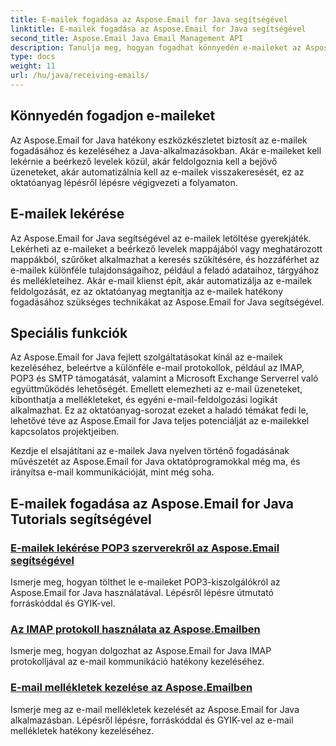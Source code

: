 ```yaml
---
title: E-mailek fogadása az Aspose.Email for Java segítségével
linktitle: E-mailek fogadása az Aspose.Email for Java segítségével
second_title: Aspose.Email Java Email Management API
description: Tanulja meg, hogyan fogadhat könnyedén e-maileket az Aspose.Email for Java Tutorials segítségével. Kezdje el profiként kezelni postaládáját!
type: docs
weight: 11
url: /hu/java/receiving-emails/
---
```


## Könnyedén fogadjon e-maileket

Az Aspose.Email for Java hatékony eszközkészletet biztosít az e-mailek fogadásához és kezeléséhez a Java-alkalmazásokban. Akár e-maileket kell lekérnie a beérkező levelek közül, akár feldolgoznia kell a bejövő üzeneteket, akár automatizálnia kell az e-mailek visszakeresését, ez az oktatóanyag lépésről lépésre végigvezeti a folyamaton.

## E-mailek lekérése

Az Aspose.Email for Java segítségével az e-mailek letöltése gyerekjáték. Lekérheti az e-maileket a beérkező levelek mappájából vagy meghatározott mappákból, szűrőket alkalmazhat a keresés szűkítésére, és hozzáférhet az e-mailek különféle tulajdonságaihoz, például a feladó adataihoz, tárgyához és mellékleteihez. Akár e-mail klienst épít, akár automatizálja az e-mailek feldolgozását, ez az oktatóanyag megtanítja az e-mailek hatékony fogadásához szükséges technikákat az Aspose.Email for Java segítségével.

## Speciális funkciók

Az Aspose.Email for Java fejlett szolgáltatásokat kínál az e-mailek kezeléséhez, beleértve a különféle e-mail protokollok, például az IMAP, POP3 és SMTP támogatását, valamint a Microsoft Exchange Serverrel való együttműködés lehetőségét. Emellett elemezheti az e-mail üzeneteket, kibonthatja a mellékleteket, és egyéni e-mail-feldolgozási logikát alkalmazhat. Ez az oktatóanyag-sorozat ezeket a haladó témákat fedi le, lehetővé téve az Aspose.Email for Java teljes potenciálját az e-mailekkel kapcsolatos projektjeiben.

Kezdje el elsajátítani az e-mailek Java nyelven történő fogadásának művészetét az Aspose.Email for Java oktatóprogramokkal még ma, és irányítsa e-mail kommunikációját, mint még soha.

## E-mailek fogadása az Aspose.Email for Java Tutorials segítségével
### [E-mailek lekérése POP3 szerverekről az Aspose.Email segítségével](./fetching-emails-from-pop3-servers/)
 Ismerje meg, hogyan tölthet le e-maileket POP3-kiszolgálókról az Aspose.Email for Java használatával. Lépésről lépésre útmutató forráskóddal és GYIK-vel.
### [Az IMAP protokoll használata az Aspose.Emailben](./working-with-imap-protocol/)
Ismerje meg, hogyan dolgozhat az Aspose.Email for Java IMAP protokolljával az e-mail kommunikáció hatékony kezeléséhez.
### [E-mail mellékletek kezelése az Aspose.Emailben](./handling-email-attachments/)
Ismerje meg az e-mail mellékletek kezelését az Aspose.Email for Java alkalmazásban. Lépésről lépésre, forráskóddal és GYIK-vel az e-mail mellékletek hatékony kezeléséhez.